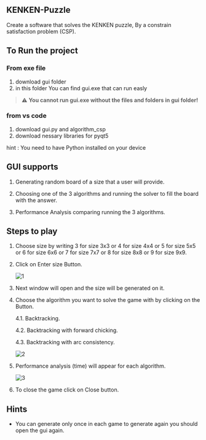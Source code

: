 ## KENKEN-Puzzle

Create a software that solves the KENKEN puzzle, By a constrain satisfaction problem (CSP).

## To Run the project 
### From exe file 
1. download gui folder 
2. in this folder You can find gui.exe that can run easly 

> :warning: **You cannot run gui.exe without the files and folders in gui folder!**

### from vs code
1. download gui.py and algorithm_csp
2. download nessary libraries for pyqt5 

hint : You need to have Python installed on your device
 
## GUI supports
 
  1. Generating random board of a size that a user will provide.
  
  2. Choosing one of the 3 algorithms and running the solver to fill the board with the answer.

  3. Performance Analysis comparing running the 3 algorithms. 
 
## Steps to play

1. Choose size by writing 3 for size 3x3 or 4 for size 4x4 or 5 for size 5x5 or 6 for size 6x6 or 7 for size 7x7 or 8 for size 8x8 or 9 for size 9x9.

2. Click on Enter size Button. 

   ![1](https://user-images.githubusercontent.com/73905180/171941869-34a95714-7da2-4831-b4cd-0171f36bdfdb.PNG)

3. Next window will open and the size will be generated on it.
 
4. Choose the algorithm you want to solve the game with by clicking on the Button. 
 
   4.1. Backtracking. 
   
   4.2. Backtracking with forward chicking.
   
   4.3. Backtracking with arc consistency.
   
   ![2](https://user-images.githubusercontent.com/73905180/171942113-94c5437c-207b-42ab-985b-993e373a09a3.PNG)

 5. Performance analysis (time) will appear for each algorithm. 
 
    ![3](https://user-images.githubusercontent.com/73905180/171942645-8b17e2b8-a0bf-4294-a843-cb111666a336.PNG)

 6. To close the game click on Close button.
 
 ## Hints 
 
 * You can generate only once in each game to generate again you should open the gui again.
